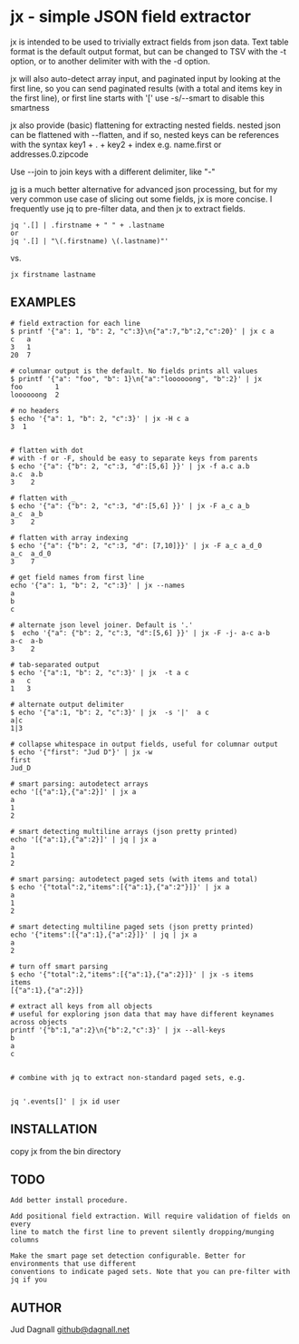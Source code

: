 # jx - simple JSON field extractor

jx is intended to be used to trivially extract fields from json data.
Text table format is the default output format, but can be changed to 
TSV with the -t option, or to another delimiter with with the -d option.

jx will also auto-detect array input, and paginated input by
looking at the first line, so you can send paginated results (with
a total and items key in the first line), or first line starts with '['
use -s/--smart to disable this smartness

jx also provide (basic) flattening for extracting nested fields.
nested json can be flattened with --flatten, and if so, nested keys
can be references with the syntax key1 + . + key2 + index
e.g. name.first or addresses.0.zipcode

Use --join to join keys with a different delimiter, like "-"

[jq](https://stedolan.github.io/jq/) is a much better alternative for advanced
json processing, but for my very common use case of slicing out some fields, jx
is more concise. I frequently use jq to pre-filter data, and then jx to extract fields.

    jq '.[] | .firstname + " " + .lastname
    or 
    jq '.[] | "\(.firstname) \(.lastname)"'

vs.

    jx firstname lastname

## EXAMPLES

    # field extraction for each line
    $ printf '{"a": 1, "b": 2, "c":3}\n{"a":7,"b":2,"c":20}' | jx c a
    c   a
    3   1
    20  7

    # columnar output is the default. No fields prints all values
    $ printf '{"a": "foo", "b": 1}\n{"a":"loooooong", "b":2}' | jx 
    foo        1
    loooooong  2

    # no headers
    $ echo '{"a": 1, "b": 2, "c":3}' | jx -H c a
    3  1


    # flatten with dot
    # with -f or -F, should be easy to separate keys from parents
    $ echo '{"a": {"b": 2, "c":3, "d":[5,6] }}' | jx -f a.c a.b
    a.c  a.b
    3    2

    # flatten with _
    $ echo '{"a": {"b": 2, "c":3, "d":[5,6] }}' | jx -F a_c a_b
    a_c  a_b
    3    2

    # flatten with array indexing
    $ echo '{"a": {"b": 2, "c":3, "d": [7,10]}}' | jx -F a_c a_d_0
    a_c	 a_d_0
    3    7

    # get field names from first line
    echo '{"a": 1, "b": 2, "c":3}' | jx --names
    a
    b
    c

    # alternate json level joiner. Default is '.'
    $  echo '{"a": {"b": 2, "c":3, "d":[5,6] }}' | jx -F -j- a-c a-b
    a-c  a-b
    3    2  
    
    # tab-separated output
    $ echo '{"a":1, "b": 2, "c":3}' | jx  -t a c
    a	c
    1	3

    # alternate output delimiter
    $ echo '{"a":1, "b": 2, "c":3}' | jx  -s '|'  a c
    a|c
    1|3

    # collapse whitespace in output fields, useful for columnar output
    $ echo '{"first": "Jud D"}' | jx -w 
    first
    Jud_D

    # smart parsing: autodetect arrays
    echo '[{"a":1},{"a":2}]' | jx a
    a
    1
    2

    # smart detecting multiline arrays (json pretty printed)
    echo '[{"a":1},{"a":2}]' | jq | jx a
    a
    1
    2

    # smart parsing: autodetect paged sets (with items and total)
    $ echo '{"total":2,"items":[{"a":1},{"a":2"}]}' | jx a
    a
    1
    2

    # smart detecting multiline paged sets (json pretty printed)
    echo '{"items":[{"a":1},{"a":2}]}' | jq | jx a
    a
    2

    # turn off smart parsing
    $ echo '{"total":2,"items":[{"a":1},{"a":2}]}' | jx -s items
    items
    [{"a":1},{"a":2}]}

    # extract all keys from all objects
    # useful for exploring json data that may have different keynames across objects
    printf '{"b":1,"a":2}\n{"b":2,"c":3}' | jx --all-keys
    b
    a
    c


    # combine with jq to extract non-standard paged sets, e.g. 
    

    jq '.events[]' | jx id user


## INSTALLATION

copy jx from the bin directory


    
## TODO

    Add better install procedure.

    Add positional field extraction. Will require validation of fields on every
    line to match the first line to prevent silently dropping/munging columns

    Make the smart page set detection configurable. Better for environments that use different
    conventions to indicate paged sets. Note that you can pre-filter with jq if you  

## AUTHOR

Jud Dagnall <github@dagnall.net>
